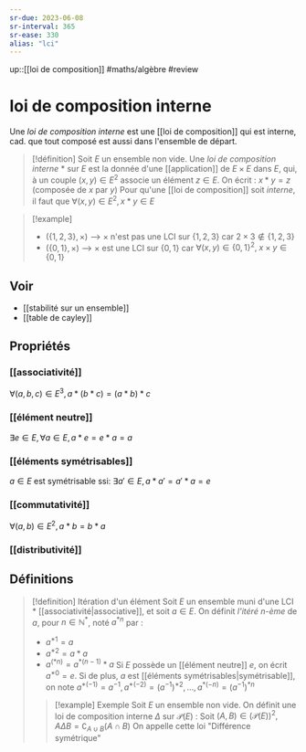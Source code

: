 ```yaml
---
sr-due: 2023-06-08
sr-interval: 365
sr-ease: 330
alias: "lci"
---
```

up::[[loi de composition]]
#maths/algèbre #review 
# loi de composition interne

Une _loi de composition interne_ est une [[loi de composition]] qui est interne, cad. que tout composé est aussi dans l'ensemble de départ.

> [!définition]
> Soit $E$ un ensemble non vide.
> Une _loi de composition interne_ $*$ sur $E$ est la donnée d'une [[application]] de $E \times E$ dans $E$, qui, à un couple $(x, y)\in E^2$ associe un élément $z\in E$.
> On écrit : $x*y = z$ (composée de $x$ par $y$)
> Pour qu'une [[loi de composition]] soit _interne_, il faut que $\forall (x,y)\in E^2, x*y\in E$


> [!example]
> - $(\{1, 2, 3\}, \times)$ --> $\times$ n'est pas une LCI sur $\{1, 2, 3\}$ car $2\times3 \not\in \{1, 2, 3\}$
> - $(\{0, 1\}, \times)$ --> $\times$ est une LCI sur $\{0,1\}$ car $\forall (x,y)\in\{0,1\}^2,\; x\times y \in \{0,1\}$

## Voir
 - [[stabilité sur un ensemble]]
 - [[table de cayley]]

## Propriétés

### [[associativité]]
$\forall(a,b,c)\in E^3, a*(b*c)=(a*b)*c$

### [[élément neutre]]
$\exists e\in E, \forall a\in E, a*e=e*a=a$

### [[éléments symétrisables]]
$a\in E$ est symétrisable ssi: $\exists a'\in E, a*a' = a'*a = e$

### [[commutativité]]
$\forall(a,b)\in E^2, a*b = b*a$

### [[distributivité]]



## Définitions

> [!definition] Itération d'un élément
> Soit $E$ un ensemble muni d'une LCI $*$ [[associativité|associative]], et soit $a\in E$.
> On définit _l'itéré $n$-ème_ de $a$, pour $n\in\mathbb N^*$, noté $a^{*n}$ par :
>  - $a^{*1} = a$
>  - $a^{*2} = a*a$
>  - $a^{(*n)} = a^{*(n-1)}*a$
>  Si $E$ possède un [[élément neutre]] $e$, on écrit $a^{*0} = e$.
>  Si de plus, $a$ est [[éléments symétrisables|symétrisable]], on note $a^{*(-1)} = a^{-1},\, a^{*(-2)} = (a^{-1})^{*2},\, \ldots,\, a^{*(-n)} = (a^{-1})^{*n}$
> > [!example] Exemple
> > Soit $E$ un ensemble non vide.
> > On définit une loi de composition interne $\Delta$ sur $\mathscr P(E)$ :
> > Soit $(A, B)\in(\mathscr P(E))^2, A\Delta B = \complement_{A\cup B}(A\cap B)$ 
> > On appelle cette loi "Différence symétrique"



